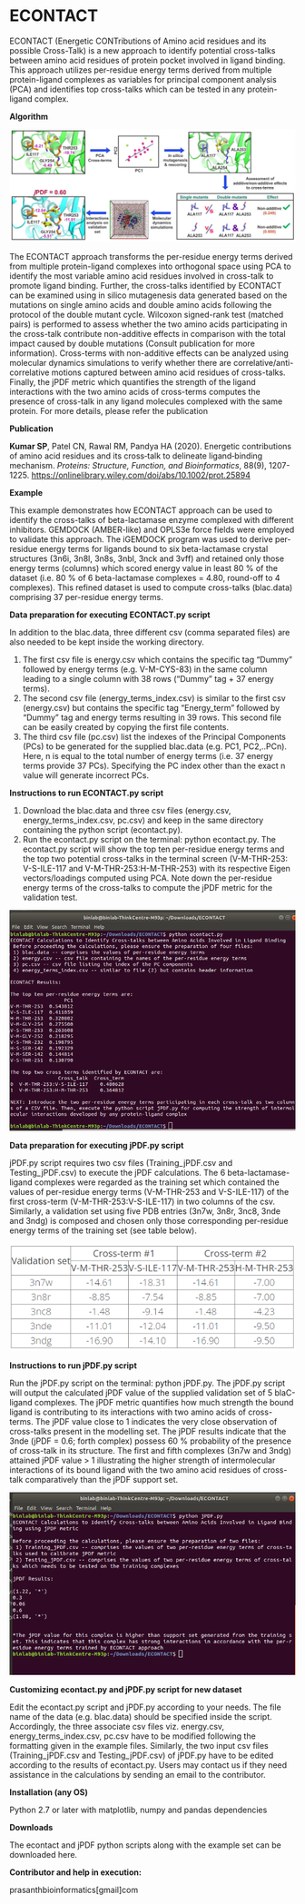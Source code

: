 # ECONTACT
ECONTACT (Energetic CONTributions of Amino acid residues and its possible Cross-Talk) is a new approach to identify potential cross-talks between amino acid residues of protein pocket involved in ligand binding. This approach utilizes per-residue energy terms derived from multiple protein-ligand complexes as variables for principal component analysis (PCA) and identifies top cross-talks which can be tested in any protein-ligand complex.

**Algorithm**

![alt text](https://github.com/Prasanth-Kumar87/ECONTACT/blob/bf4200dd4a7f61c02936da4de439e77f2eb825ce/algorithm.jpg)

The ECONTACT approach transforms the per-residue energy terms derived from multiple protein-ligand complexes into orthogonal space using PCA to identify the most variable amino acid residues involved in cross-talk to promote ligand binding. Further, the cross-talks identified by ECONTACT can be examined using in silico mutagenesis data generated based on the mutations on single amino acids and double amino acids following the protocol of the double mutant cycle. Wilcoxon signed-rank test (matched pairs) is performed to assess whether the two amino acids participating in the cross-talk contribute non-additive effects in comparison with the total impact caused by double mutations (Consult publication for more information). Cross-terms with non-additive effects can be analyzed using molecular dynamics simulations to verify whether there are correlative/anti-correlative motions captured between amino acid residues of cross-talks. Finally, the jPDF metric which quantifies the strength of the ligand interactions with the two amino acids of cross-terms computes the presence of cross-talk in any ligand molecules complexed with the same protein. For more details, please refer the publication

**Publication**

**Kumar SP**, Patel CN, Rawal RM, Pandya HA (2020). Energetic contributions of amino acid residues and its cross‐talk to delineate ligand‐binding mechanism. _Proteins: Structure, Function, and Bioinformatics_, 88(9), 1207-1225. https://onlinelibrary.wiley.com/doi/abs/10.1002/prot.25894

**Example**

This example demonstrates how ECONTACT approach can be used to identify the cross-talks of beta-lactamase enzyme complexed with different inhibitors. GEMDOCK (AMBER-like) and OPLS3e force fields were employed to validate this approach. The iGEMDOCK program was used to derive per-residue energy terms for ligands bound to six beta-lactamase crystal structures (3n6i, 3n8l, 3n8s, 3nbl, 3nck and 3vff) and retained only those energy terms (columns) which scored energy value in least 80 % of the dataset (i.e. 80 % of 6 beta-lactamase complexes = 4.80, round-off to 4 complexes). This refined dataset is used to compute cross-talks (blac.data) comprising 37 per-residue energy terms.

**Data preparation for executing ECONTACT.py script**

In addition to the blac.data, three different csv (comma separated files) are also needed to be kept inside the working directory.

1. The first csv file is energy.csv which contains the specific tag “Dummy” followed by energy terms (e.g. V-M-CYS-83) in the same column leading to a single column with 38 rows (“Dummy” tag + 37 energy terms).
2. The second csv file (energy_terms_index.csv) is similar to the first csv (energy.csv) but contains the specific tag “Energy_term” followed by “Dummy” tag and energy terms resulting in 39 rows. This second file can be easily created by copying the first file contents.
3. The third csv file (pc.csv) list the indexes of the Principal Components (PCs) to be generated for the supplied blac.data (e.g. PC1, PC2,..PCn). Here, n is equal to the total number of energy terms (i.e. 37 energy terms provide 37 PCs). Specifying the PC index other than the exact n value will generate incorrect PCs.

**Instructions to run ECONTACT.py script**

1. Download the blac.data and three csv files (energy.csv, energy_terms_index.csv, pc.csv) and keep in the same directory containing the python script (econtact.py).
2. Run the econtact.py script on the terminal: python econtact.py. The econtact.py script will show the top ten per-residue energy terms and the top two potential cross-talks in the terminal screen (V-M-THR-253: V-S-ILE-117 and V-M-THR-253:H-M-THR-253) with its respective Eigen vectors/loadings computed using PCA. Note down the per-residue energy terms of the cross-talks to compute the jPDF metric for the validation test.

![alt text](https://github.com/Prasanth-Kumar87/ECONTACT/blob/bf4200dd4a7f61c02936da4de439e77f2eb825ce/jpdfpy.png)

**Data preparation for executing jPDF.py script**

jPDF.py script requires two csv files (Training_jPDF.csv and Testing_jPDF.csv) to execute the jPDF calculations. The 6 beta-lactamase-ligand complexes were regarded as the training set which contained the values of per-residue energy terms (V-M-THR-253 and V-S-ILE-117) of the first cross-term (V-M-THR-253:V-S-ILE-117) in two columns of the csv. Similarly, a validation set using five PDB entries (3n7w, 3n8r, 3nc8, 3nde and 3ndg) is composed and chosen only those corresponding per-residue energy terms of the training set (see table below).

![alt text](https://github.com/Prasanth-Kumar87/ECONTACT/blob/8c8824cbff0e86434bf8c8844c121e01f553192f/Table.PNG)

**Instructions to run jPDF.py script**

Run the jPDF.py script on the terminal: python jPDF.py. The jPDF.py script will output the calculated jPDF value of the supplied validation set of 5 blaC-ligand complexes. The jPDF metric quantifies how much strength the bound ligand is contributing to its interactions with two amino acids of cross-terms. The jPDF value close to 1 indicates the very close observation of cross-talks present in the modelling set. The jPDF results indicate that the 3nde (jPDF = 0.6; forth complex) possess 60 % probability of the presence of cross-talk in its structure. The first and fifth complexes (3n7w and 3ndg) attained jPDF value > 1 illustrating the higher strength of intermolecular interactions of its bound ligand with the two amino acid residues of cross-talk comparatively than the jPDF support set.

![alt text](https://github.com/Prasanth-Kumar87/ECONTACT/blob/6bea748d7dc3a635611ba71a04985269dc7baac6/jpdfpy_1.png)

**Customizing econtact.py and jPDF.py script for new dataset**

Edit the econtact.py script and jPDF.py according to your needs. The file name of the data (e.g. blac.data) should be specified inside the script. Accordingly, the three associate csv files viz. energy.csv, energy_terms_index.csv, pc.csv have to be modified following the formatting given in the example files. Similarly, the two input csv files (Training_jPDF.csv and Testing_jPDF.csv) of jPDF.py have to be edited according to the results of econtact.py. Users may contact us if they need assistance in the calculations by sending an email to the contributor.

**Installation (any OS)**

Python 2.7 or later with matplotlib, numpy and pandas dependencies

**Downloads**

The econtact and jPDF python scripts along with the example set can be downloaded here.

**Contributor and help in execution:**

prasanthbioinformatics[gmail]com
